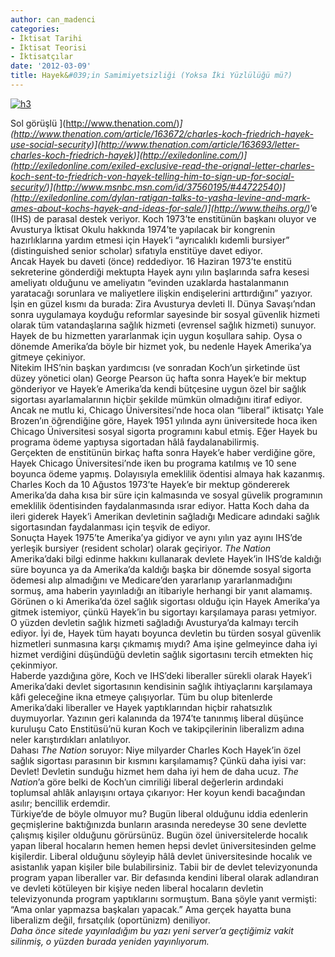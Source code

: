 ```yaml
---
author: can_madenci
categories:
- İktisat Tarihi
- İktisat Teorisi
- İktisatçılar
date: '2012-03-09'
title: Hayek&#039;in Samimiyetsizliği (Yoksa İki Yüzlülüğü mü?)
---
```


[![h3](../../../../../uploads/2012/03/h3-300x217.jpg)](https://iktisadiyat.com/wp-content/uploads/2012/03/h3.jpg)

Sol görüşlü ](http://www.thenation.com/)*](http://www.thenation.com/article/163672/charles-koch-friedrich-hayek-use-social-security)](http://www.thenation.com/article/163693/letter-charles-koch-friedrich-hayek)](http://exiledonline.com/)](http://exiledonline.com/exiled-exclusive-read-the-orignal-letter-charles-koch-sent-to-friedrich-von-hayek-telling-him-to-sign-up-for-social-security/)](http://www.msnbc.msn.com/id/37560195/#44722540)](http://exiledonline.com/dylan-ratigan-talks-to-yasha-levine-and-mark-ames-about-kochs-hayek-and-ideas-for-sale/)](http://www.theihs.org/)*</span>’e (IHS) de parasal destek veriyor. Koch 1973’te enstitünün başkanı oluyor ve Avusturya İktisat Okulu hakkında 1974’te yapılacak bir kongrenin hazırlıklarına yardım etmesi için Hayek’i “ayrıcalıklı kıdemli bursiyer” (distinguished senior scholar) sıfatıyla enstitüye davet ediyor.  
Ancak Hayek bu daveti (önce) reddediyor. 16 Haziran 1973’te enstitü sekreterine gönderdiği mektupta Hayek aynı yılın başlarında safra kesesi ameliyatı olduğunu ve ameliyatın “evinden uzaklarda hastalanmanın yaratacağı sorunlara ve maliyetlere ilişkin endişelerini arttırdığını” yazıyor. İşin en güzel kısmı da burada: Zira Avusturya devleti II. Dünya Savaşı’ndan sonra uygulamaya koyduğu reformlar sayesinde bir sosyal güvenlik hizmeti olarak tüm vatandaşlarına sağlık hizmeti (evrensel sağlık hizmeti) sunuyor. Hayek de bu hizmetten yararlanmak için uygun koşullara sahip. Oysa o dönemde Amerika’da böyle bir hizmet yok, bu nedenle Hayek Amerika’ya gitmeye çekiniyor.  
Nitekim IHS’nin başkan yardımcısı (ve sonradan Koch’un şirketinde üst düzey yönetici olan) George Pearson üç hafta sonra Hayek’e bir mektup gönderiyor ve Hayek’e Amerika’da kendi bütçesine uygun özel bir sağlık sigortası ayarlamalarının hiçbir şekilde mümkün olmadığını itiraf ediyor. Ancak ne mutlu ki, Chicago Üniversitesi’nde hoca olan “liberal” iktisatçı Yale Brozen’ın öğrendiğine göre, Hayek 1951 yılında aynı üniversitede hoca iken Chicago Üniversitesi sosyal sigorta programını kabul etmiş. Eğer Hayek bu programa ödeme yaptıysa sigortadan hâlâ faydalanabilirmiş.  
Gerçekten de enstitünün birkaç hafta sonra Hayek’e haber verdiğine göre, Hayek Chicago Üniversitesi’nde iken bu programa katılmış ve 10 sene boyunca ödeme yapmış. Dolayısıyla emeklilik ödentisi almaya hak kazanmış. Charles Koch da 10 Ağustos 1973’te Hayek’e bir mektup göndererek Amerika’da daha kısa bir süre için kalmasında ve sosyal güvelik programının emeklilik ödentisinden faydalanmasında ısrar ediyor. Hatta Koch daha da ileri giderek Hayek’i Amerikan devletinin sağladığı Medicare adındaki sağlık sigortasından faydalanması için teşvik de ediyor.  
Sonuçta Hayek 1975’te Amerika’ya gidiyor ve aynı yılın yaz ayını IHS’de yerleşik bursiyer (resident scholar) olarak geçiriyor. *The* *Nation* Amerika’daki bilgi edinme hakkını kullanarak devlete Hayek’in IHS’de kaldığı süre boyunca ya da Amerika’da kaldığı başka bir dönemde sosyal sigorta ödemesi alıp almadığını ve Medicare’den yararlanıp yararlanmadığını sormuş, ama haberin yayınladığı an itibariyle herhangi bir yanıt alamamış.  
Görünen o ki Amerika’da özel sağlık sigortası olduğu için Hayek Amerika’ya gitmek istemiyor, çünkü Hayek’in bu sigortayı karşılamaya parası yetmiyor. O yüzden devletin sağlık hizmeti sağladığı Avusturya’da kalmayı tercih ediyor. İyi de, Hayek tüm hayatı boyunca devletin bu türden sosyal güvenlik hizmetleri sunmasına karşı çıkmamış mıydı? Ama işine gelmeyince daha iyi hizmet verdiğini düşündüğü devletin sağlık sigortasını tercih etmekten hiç çekinmiyor.  
Haberde yazdığına göre, Koch ve IHS’deki liberaller sürekli olarak Hayek’i Amerika’daki devlet sigortasının kendisinin sağlık ihtiyaçlarını karşılamaya kâfi geleceğine ikna etmeye çalışıyorlar. Tüm bu olup bitenlerde Amerika’daki liberaller ve Hayek yaptıklarından hiçbir rahatsızlık duymuyorlar. Yazının geri kalanında da 1974′te tanınmış liberal düşünce kuruluşu Cato Enstitüsü’nü kuran Koch ve takipçilerinin liberalizm adına neler karıştırdıkları anlatılıyor.  
Dahası *The Nation* soruyor: Niye milyarder Charles Koch Hayek’in özel sağlık sigortası parasının bir kısmını karşılamamış? Çünkü daha iyisi var: Devlet! Devletin sunduğu hizmet hem daha iyi hem de daha ucuz. *The Nation*’a göre belki de Koch’un cimriliği liberal değerlerin ardındaki toplumsal ahlâk anlayışını ortaya çıkarıyor: Her koyun kendi bacağından asılır; bencillik erdemdir.  
Türkiye’de de böyle olmuyor mu? Bugün liberal olduğunu iddia edenlerin geçmişlerine baktığınızda bunların arasında neredeyse 30 sene devlette çalışmış kişiler olduğunu görürsünüz. Bugün özel üniversitelerde hocalık yapan liberal hocaların hemen hemen hepsi devlet üniversitesinden gelme kişilerdir. Liberal olduğunu söyleyip hâlâ devlet üniversitesinde hocalık ve asistanlık yapan kişiler bile bulabilirsiniz. Tabii bir de devlet televizyonunda program yapan liberaller var. Bir defasında kendini liberal olarak adlandıran ve devleti kötüleyen bir kişiye neden liberal hocaların devletin televizyonunda program yaptıklarını sormuştum. Bana şöyle yanıt vermişti: “Ama onlar yapmazsa başkaları yapacak.” Ama gerçek hayatta buna liberalizm değil, fırsatçılık (oportünizm) deniliyor.  
*Daha önce sitede yayınladığım bu yazı yeni server’a geçtiğimiz vakit silinmiş, o yüzden burada yeniden yayınlıyorum.*
